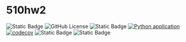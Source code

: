 # 510hw2
![Static Badge](https://img.shields.io/badge/language-python-blue)
![GitHub License](https://img.shields.io/github/license/CodeVoyagersSquad/510hw1)
![Static Badge](https://img.shields.io/badge/platform-linux-yellow)
[![Python application](https://github.com/CodeVoyagersSquad/510hw1/actions/workflows/python-app.yml/badge.svg)](https://github.com/CodeVoyagersSquad/510hw1/actions/workflows/python-app.yml)
[![codecov](https://codecov.io/gh/CodeVoyagersSquad/510hw1/graph/badge.svg?token=UXCNOWHH2O)](https://codecov.io/gh/CodeVoyagersSquad/510hw1)
![Static Badge](https://img.shields.io/badge/static%20analysis-Bandit,Flake8,Pylint-blue)
![Static Badge](https://img.shields.io/badge/code%20formatting-autopep8)
